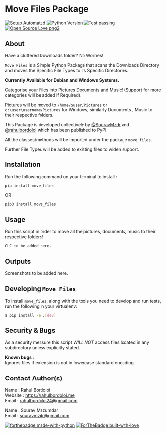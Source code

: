# Move Files Package

[![Setup Automated](https://img.shields.io/badge/setup-automated-blue?logo=gitpod)](https://gitpod.io/from-referrer/)
![Python Version](https://img.shields.io/badge/python-3.x-brightgreen.svg)
![Test passing](https://img.shields.io/badge/Tests-passing-brightgreen.svg)
[![Open Source Love png2](https://badges.frapsoft.com/os/v2/open-source.png?v=103)](https://github.com/ellerbrock/open-source-badges/)

## About

Have a cluttered Downloads folder? No Worries!

`Move Files` is a Simple Python Package that scans the Downloads Directory and moves the Specific File Types to its Specific Directories.

<b> Currently Available for Debian and Windows Systems. </b>

Categorise your Files into Pictures Documents and Music! (Support for more categories will be added if Required).

Pictures will be moved to `/home/$user/Pictures` or `c:\user\username\Pictures` for Windows, similarly Documents , Music to their respective folders.

This Package is developed collectively by [@SouravMzdr](https://github.com/SouravMzdr) and  [@rahulbordoloi](https://github.com/rahulbordoloi) which has been published to PyPI.

All the classes/methods will be imported under the package `move_files`.

Further File Types will be added to existing files to widen support.

## Installation

Run the following command on your terminal to install : 

```python
pip install move_files
```
OR

```python
pip3 install move_files
```

## Usage

Run this script in order to move all the pictures, documents, music to their respective folders!

```python
CLC to be added here.
```

## Outputs

Screenshots to be added here.

## Developing `Move Files`

To install `move_files`, along with the tools you need to develop and run tests, run the following in your virtualenv:

```bash
$ pip install -e .[dev]
```

## Security & Bugs

As a security measure this script *WILL NOT* access files located in any subdirectory unless explicitly stated.

__Known bugs__ : <br>
Ignores files if extension is not in lowercase standard encoding.

## Contact Author(s)

Name : Rahul Bordoloi <br>
Website : https://rahulbordoloi.me <br>
Email : rahulbordoloi24@gmail.com <br>

Name : Sourav Mazumdar <br>
Email : souravmzdr@gmail.com <br>

[![forthebadge made-with-python](http://ForTheBadge.com/images/badges/made-with-python.svg)](https://www.python.org/)
[![ForTheBadge built-with-love](http://ForTheBadge.com/images/badges/built-with-love.svg)](https://GitHub.com/rahulbordoloi/)

